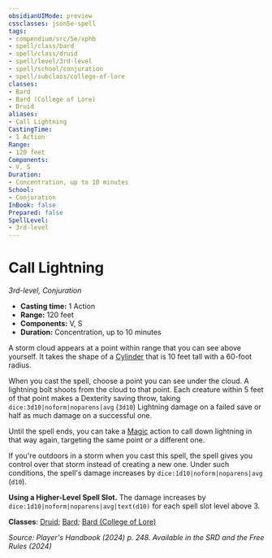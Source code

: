 ```yaml
---
obsidianUIMode: preview
cssclasses: json5e-spell
tags:
- compendium/src/5e/xphb
- spell/class/bard
- spell/class/druid
- spell/level/3rd-level
- spell/school/conjuration
- spell/subclass/college-of-lore
classes:
- Bard
- Bard (College of Lore)
- Druid
aliases:
- Call Lightning
CastingTime: 
- 1 Action
Range:
- 120 feet
Components:
- V, S
Duration:
- Concentration, up to 10 minutes
School:
- Conjuration
InBook: false
Prepared: false
SpellLevel:
- 3rd-level
---
```

# Call Lightning
*3rd-level, Conjuration*  


- **Casting time:** 1 Action
- **Range:** 120 feet
- **Components:** V, S
- **Duration:** Concentration, up to 10 minutes

A storm cloud appears at a point within range that you can see above yourself. It takes the shape of a [Cylinder](/3-Mechanics/CLI/variant-rules/cylinder-area-of-effect-xphb.md) that is 10 feet tall with a 60-foot radius.

When you cast the spell, choose a point you can see under the cloud. A lightning bolt shoots from the cloud to that point. Each creature within 5 feet of that point makes a Dexterity saving throw, taking `dice:3d10|noform|noparens|avg` (`3d10`) Lightning damage on a failed save or half as much damage on a successful one.

Until the spell ends, you can take a [Magic](actions.md#Magic) action to call down lightning in that way again, targeting the same point or a different one.

If you're outdoors in a storm when you cast this spell, the spell gives you control over that storm instead of creating a new one. Under such conditions, the spell's damage increases by `dice:1d10|noform|noparens|avg` (`d10`).

**Using a Higher-Level Spell Slot.** The damage increases by `dice:1d10|noform|noparens|avg|text(d10)` for each spell slot level above 3.

**Classes**: [Druid](/3-Mechanics/CLI/lists/list-spells-classes-druid.md); [Bard](/3-Mechanics/CLI/lists/list-spells-classes-bard.md); [Bard (College of Lore)](/3-Mechanics/CLI/lists/list-spells-classes-college-of-lore-xphb.md "subclass=XPHB;class=XPHB")

*Source: Player's Handbook (2024) p. 248. Available in the <span title='Systems Reference Document (5.2)'>SRD</span> and the Free Rules (2024)*